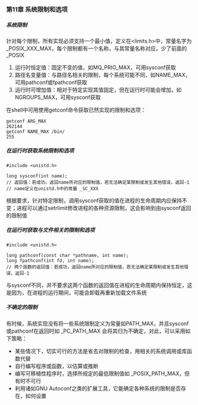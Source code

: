 ### 第11章 系统限制和选项

##### 系统限制

针对每个限制，所有实现必须支持一个最小值，定义在<limits.h>中，常量名字为_POSIX_XXX_MAX，每个限制都有一个名称，与其常量名称对应，少了前面的 _POSIX

1. 运行时恒定值：固定不变的值，如MQ_PRIO_MAX，可用sysconf获取
2. 路径名变量值：与路径名相关的限制，每个系统可能不同，如NAME_MAX，可用pathconf或fpathconf获取
3. 运行时可增加值：相对于特定实现其值固定，但在运行时可能会增加，如NGROUPS_MAX，可用sysconf获取

在shell中可用使用getconf命令获取已然实现的限制和选项：

```
getconf ARG_MAX
262144
getconf NAME_MAX /bin/
255
```

##### 在运行时获取系统限制和选项

```
#include <unistd.h>

long sysconf(int name);
// 返回值：若成功，返回name所对应的限制值，若无法确定某限制或发生其他错误，返回-1
// name定义在unistd.h中的常量 _SC_XXX
```

根据要求，针对特定限制，调用sysconf获取的值在进程的生命周期内应保持不变；进程可以通过setrlimit修改进程的各种资源限制，这会影响到由sysconf返回的限制值

##### 在运行时获取与文件相关的限制和选项

```
#include <unistd.h>

long pathconf(const char *pathname, int name);
long fpathconf(int fd, int name);
// 两个函数的返回值：若成功，返回name所对应的限制值，若无法确定某限制或发生其他错误，返回-1
```

与sysconf不同，并不要求这两个函数的返回值在进程的生命周期内保持恒定，这是因为，在进程的运行期间，可能会卸载再重新加载文件系统

##### 不确定的限制

有时候，系统实现没有将一些系统限制定义为常量如PATH_MAX，并且sysconf或pathconf在返回时如 _PC_PATH_MAX 会将其归为不确定，对此，可以采用如下策略：

* 某些情况下，切实可行的方法是省去对限制的检查，用相关的系统调用或库函数代替
* 自行编写程序或函数，以估算或推断
* 编写可移植性程序时，选择所规定的最低限制值如 _POSIX_PATH_MAX，但有时不可行
* 利用诸如GNU Autoconf之类的扩展工具，它能确定各种系统的限制是否存在，如何设置